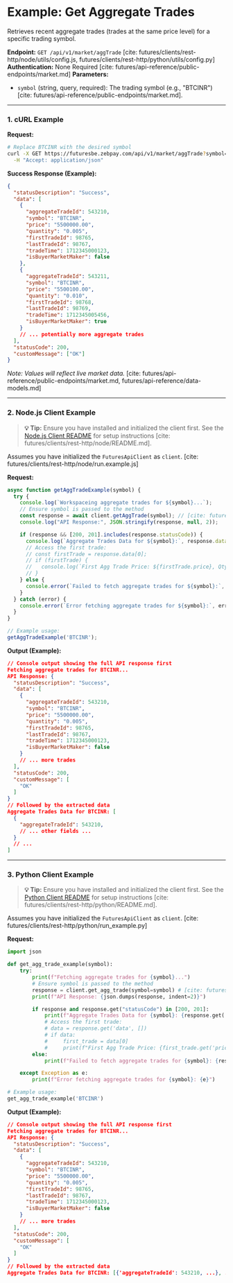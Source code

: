 # Example: Get Aggregate Trades

Retrieves recent aggregate trades (trades at the same price level) for a specific trading symbol.

**Endpoint:** `GET /api/v1/market/aggTrade` [cite: futures/clients/rest-http/node/utils/config.js, futures/clients/rest-http/python/utils/config.py]
**Authentication:** None Required [cite: futures/api-reference/public-endpoints/market.md]
**Parameters:**
* `symbol` (string, query, required): The trading symbol (e.g., "BTCINR") [cite: futures/api-reference/public-endpoints/market.md].

---

### 1. cURL Example

**Request:**

```bash
# Replace BTCINR with the desired symbol
curl -X GET https://futuresbe.zebpay.com/api/v1/market/aggTrade?symbol=BTCINR \
  -H "Accept: application/json"
```

**Success Response (Example):**

```json
{
  "statusDescription": "Success",
  "data": [
    {
      "aggregateTradeId": 543210,
      "symbol": "BTCINR",
      "price": "5500000.00",
      "quantity": "0.005",
      "firstTradeId": 98765,
      "lastTradeId": 98767,
      "tradeTime": 1712345000123,
      "isBuyerMarketMaker": false
    },
    {
      "aggregateTradeId": 543211,
      "symbol": "BTCINR",
      "price": "5500100.00",
      "quantity": "0.010",
      "firstTradeId": 98768,
      "lastTradeId": 98769,
      "tradeTime": 1712345005456,
      "isBuyerMarketMaker": true
    }
    // ... potentially more aggregate trades
  ],
  "statusCode": 200,
  "customMessage": ["OK"]
}
```
*Note: Values will reflect live market data.* [cite: futures/api-reference/public-endpoints/market.md, futures/api-reference/data-models.md]

---

### 2. Node.js Client Example

> **💡 Tip:** Ensure you have installed and initialized the client first. See the [Node.js Client README](futures/clients/rest-http/node/README.md) for setup instructions [cite: futures/clients/rest-http/node/README.md].

Assumes you have initialized the `FuturesApiClient` as `client`. [cite: futures/clients/rest-http/node/run.example.js]

**Request:**

```javascript
async function getAggTradeExample(symbol) {
  try {
    console.log(`Workspaceing aggregate trades for ${symbol}...`);
    // Ensure symbol is passed to the method
    const response = await client.getAggTrade(symbol); // [cite: futures/clients/rest-http/node/client.js]
    console.log("API Response:", JSON.stringify(response, null, 2));

    if (response && [200, 201].includes(response.statusCode)) {
      console.log(`Aggregate Trades Data for ${symbol}:`, response.data);
      // Access the first trade:
      // const firstTrade = response.data[0];
      // if (firstTrade) {
      //   console.log(`First Agg Trade Price: ${firstTrade.price}, Qty: ${firstTrade.quantity}`);
      // }
    } else {
      console.error(`Failed to fetch aggregate trades for ${symbol}:`, response.statusDescription);
    }
  } catch (error) {
    console.error(`Error fetching aggregate trades for ${symbol}:`, error.message);
  }
}

// Example usage:
getAggTradeExample('BTCINR');
```

**Output (Example):**

```json
// Console output showing the full API response first
Fetching aggregate trades for BTCINR...
API Response: {
  "statusDescription": "Success",
  "data": [
    {
      "aggregateTradeId": 543210,
      "symbol": "BTCINR",
      "price": "5500000.00",
      "quantity": "0.005",
      "firstTradeId": 98765,
      "lastTradeId": 98767,
      "tradeTime": 1712345000123,
      "isBuyerMarketMaker": false
    }
    // ... more trades
  ],
  "statusCode": 200,
  "customMessage": [
    "OK"
  ]
}
// Followed by the extracted data
Aggregate Trades Data for BTCINR: [
  {
    "aggregateTradeId": 543210,
    // ... other fields ...
  }
  // ...
]
```

---

### 3. Python Client Example

> **💡 Tip:** Ensure you have installed and initialized the client first. See the [Python Client README](futures/clients/rest-http/python/README.md) for setup instructions [cite: futures/clients/rest-http/python/README.md].

Assumes you have initialized the `FuturesApiClient` as `client`. [cite: futures/clients/rest-http/python/run_example.py]

**Request:**

```python
import json

def get_agg_trade_example(symbol):
    try:
        print(f"Fetching aggregate trades for {symbol}...")
        # Ensure symbol is passed to the method
        response = client.get_agg_trade(symbol=symbol) # [cite: futures/clients/rest-http/python/client/client.py]
        print(f"API Response: {json.dumps(response, indent=2)}")

        if response and response.get("statusCode") in [200, 201]:
            print(f"Aggregate Trades Data for {symbol}: {response.get('data')}")
            # Access the first trade:
            # data = response.get('data', [])
            # if data:
            #     first_trade = data[0]
            #     print(f"First Agg Trade Price: {first_trade.get('price')}, Qty: {first_trade.get('quantity')}")
        else:
            print(f"Failed to fetch aggregate trades for {symbol}: {response.get('statusDescription')}")

    except Exception as e:
        print(f"Error fetching aggregate trades for {symbol}: {e}")

# Example usage:
get_agg_trade_example('BTCINR')
```

**Output (Example):**

```json
// Console output showing the full API response first
Fetching aggregate trades for BTCINR...
API Response: {
  "statusDescription": "Success",
  "data": [
    {
      "aggregateTradeId": 543210,
      "symbol": "BTCINR",
      "price": "5500000.00",
      "quantity": "0.005",
      "firstTradeId": 98765,
      "lastTradeId": 98767,
      "tradeTime": 1712345000123,
      "isBuyerMarketMaker": false
    }
    // ... more trades
  ],
  "statusCode": 200,
  "customMessage": [
    "OK"
  ]
}
// Followed by the extracted data
Aggregate Trades Data for BTCINR: [{'aggregateTradeId': 543210, ...}, ...]
```
